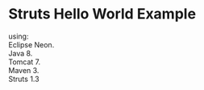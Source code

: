 # Struts Hello World Example

using:  
Eclipse Neon.  
Java 8.  
Tomcat 7.  
Maven 3.  
Struts 1.3  